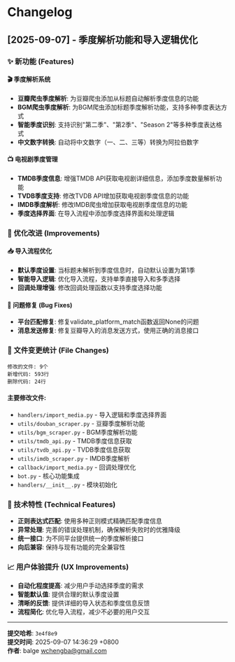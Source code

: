 # Changelog

## [2025-09-07] - 季度解析功能和导入逻辑优化

### ✨ 新功能 (Features)

#### 🎬 季度解析系统
- **豆瓣爬虫季度解析**: 为豆瓣爬虫添加从标题自动解析季度信息的功能
- **BGM爬虫季度解析**: 为BGM爬虫添加标题季度解析功能，支持多种季度表达方式
- **智能季度识别**: 支持识别"第二季"、"第2季"、"Season 2"等多种季度表达格式
- **中文数字转换**: 自动将中文数字（一、二、三等）转换为阿拉伯数字

#### 📺 电视剧季度管理
- **TMDB季度信息**: 增强TMDB API获取电视剧详细信息，添加季度数量解析功能
- **TVDB季度支持**: 修改TVDB API增加获取电视剧季度信息的功能
- **IMDB季度解析**: 修改IMDB爬虫增加获取电视剧季度信息的功能
- **季度选择界面**: 在导入流程中添加季度选择界面和处理逻辑

### 🔧 优化改进 (Improvements)

#### 📥 导入流程优化
- **默认季度设置**: 当标题未解析到季度信息时，自动默认设置为第1季
- **智能导入逻辑**: 优化导入流程，支持单季直接导入和多季选择
- **回调处理增强**: 修改回调处理函数以支持季度选择功能

#### 🐛 问题修复 (Bug Fixes)
- **平台匹配修复**: 修复validate_platform_match函数返回None的问题
- **消息发送修复**: 修复豆瓣导入的消息发送方式，使用正确的消息接口

### 📁 文件变更统计 (File Changes)

```
修改的文件: 9个
新增代码: 593行
删除代码: 24行
```

#### 主要修改文件:
- `handlers/import_media.py` - 导入逻辑和季度选择界面
- `utils/douban_scraper.py` - 豆瓣季度解析功能
- `utils/bgm_scraper.py` - BGM季度解析功能
- `utils/tmdb_api.py` - TMDB季度信息获取
- `utils/tvdb_api.py` - TVDB季度信息获取
- `utils/imdb_scraper.py` - IMDB季度解析
- `callback/import_media.py` - 回调处理优化
- `bot.py` - 核心功能集成
- `handlers/__init__.py` - 模块初始化

### 🎯 技术特性 (Technical Features)

- **正则表达式匹配**: 使用多种正则模式精确匹配季度信息
- **异常处理**: 完善的错误处理机制，确保解析失败时的优雅降级
- **统一接口**: 为不同平台提供统一的季度解析接口
- **向后兼容**: 保持与现有功能的完全兼容性

### 📈 用户体验提升 (UX Improvements)

- **自动化程度提高**: 减少用户手动选择季度的需求
- **智能默认值**: 提供合理的默认季度设置
- **清晰的反馈**: 提供详细的导入状态和季度信息反馈
- **流程简化**: 优化导入流程，减少不必要的用户交互

---

**提交哈希**: `3e4f8e9`  
**提交时间**: 2025-09-07 14:36:29 +0800  
**作者**: balge <wchengba@gmail.com>